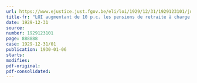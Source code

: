 ```yaml
---
url: https://www.ejustice.just.fgov.be/eli/loi/1929/12/31/1929123101/justel
title-fr: "LOI augmentant de 10 p.c. les pensions de retraite à charge du Trésor public et des Caisses de prévoyance"
date: 1929-12-31
source:
number: 1929123101
page: 888888
case: 1929-12-31/01
publication: 1930-01-06
starts:
modifies:
pdf-original:
pdf-consolidated:
---
```


